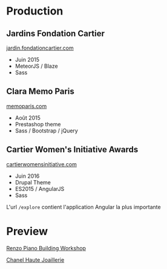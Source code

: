 # Production

## Jardins Fondation Cartier
[jardin.fondationcartier.com](http://jardin.fondationcartier.com/)

 - Juin 2015
 - MeteorJS / Blaze
 - Sass

## Clara Memo Paris
[memoparis.com](http://www.memoparis.com/fr/)

 - Août 2015
 - Prestashop theme
 - Sass / Bootstrap / jQuery

## Cartier Women's Initiative Awards
[cartierwomensinitiative.com](https://www.cartierwomensinitiative.com/)

 - Juin 2016
 - Drupal Theme
 - ES2015 / AngularJS
 - Sass
 
L'url `/explore` contient l'application Angular la plus importante

# Preview

[Renzo Piano Building Workshop](https://storage.googleapis.com/charlesbensimon/rpbw-preview.mov)

[Chanel Haute Joaillerie](https://storage.googleapis.com/charlesbensimon/chanel-preview.mov)
